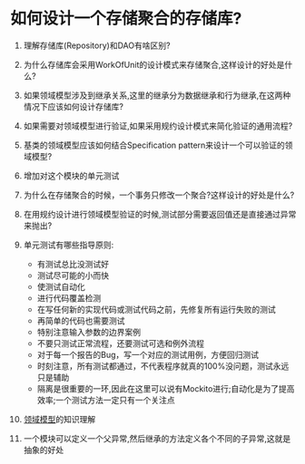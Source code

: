 # 如何设计一个存储聚合的存储库?

1. 理解存储库(Repository)和DAO有啥区别?
2. 为什么存储库会采用WorkOfUnit的设计模式来存储聚合,这样设计的好处是什么?
3. 如果领域模型涉及到继承关系,这里的继承分为数据继承和行为继承,在这两种情况下应该如何设计存储库?
4. 如果需要对领域模型进行验证,如果采用规约设计模式来简化验证的通用流程?
5. 基类的领域模型应该如何结合Specification pattern来设计一个可以验证的领域模型?
6. 增加对这个模块的单元测试
7. 为什么在存储聚合的时候，一个事务只修改一个聚合?这样设计的好处是什么?
8. 在用规约设计进行领域模型验证的时候,测试部分需要返回值还是直接通过异常来抛出?
9. 单元测试有哪些指导原则:
    - 有测试总比没测试好
    - 测试尽可能的小而快
    - 使测试自动化
    - 进行代码覆盖检测
    - 在写任何新的实现代码或测试代码之前，先修复所有运行失败的测试
    - 再简单的代码也需要测试
    - 特别注意输入参数的边界案例
    - 不要只测试正常流程，还要测试可选和例外流程
    - 对于每一个报告的Bug，写一个对应的测试用例，方便回归测试
    - 时刻注意，所有测试都通过，不代表程序就真的100%没问题，测试永远只是辅助
    - 隔离是很重要的一环,因此在这里可以说有Mockito进行;自动化是为了提高效率;一个测试方法一定只有一个关注点
10. [领域模型](https://xiazemin.github.io/MyBlog/architect/2020/02/25/DCI.html)的知识理解

11. 一个模块可以定义一个父异常,然后继承的方法定义各个不同的子异常,这就是抽象的好处